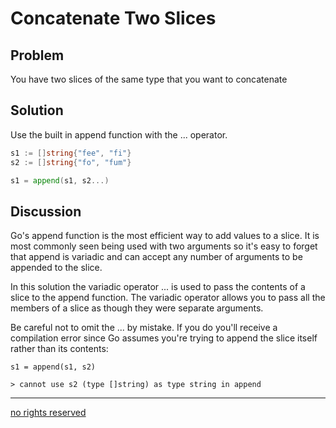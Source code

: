 # Concatenate Two Slices

## Problem

You have two slices of the same type that you want to concatenate

## Solution
Use the built in append function with the ... operator.

```Go
s1 := []string{"fee", "fi"}
s2 := []string{"fo", "fum"}

s1 = append(s1, s2...)
```

## Discussion

Go's append function is the most efficient way to add values to a slice. It is most commonly seen being used with two arguments so it's easy to forget that append is variadic and can accept any number of arguments to be appended to the slice.

In this solution the variadic operator ... is used to pass the contents of a slice to the append function. The variadic operator allows you to pass all the members of a slice as though they were separate arguments.

Be careful not to omit the ... by mistake. If you do you'll receive a compilation error since Go assumes you're trying to append the slice itself rather than its contents:

```
s1 = append(s1, s2)

> cannot use s2 (type []string) as type string in append
```

----
[no rights reserved](http://creativecommons.org/publicdomain/zero/1.0/)

